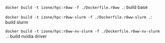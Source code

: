 ``docker build -t izone/hpc:r8ww -f ./Dockerfile.r8ww .``: build base

``docker build -t izone/hpc:r8ww-slurm -f ./Dockerfile.r8ww-slurm .``: build slurm

``docker build -t izone/hpc:r8ww-nv-slurm -f ./Dockerfile.r8ww-nv-slurm .``: build nvidia driver


